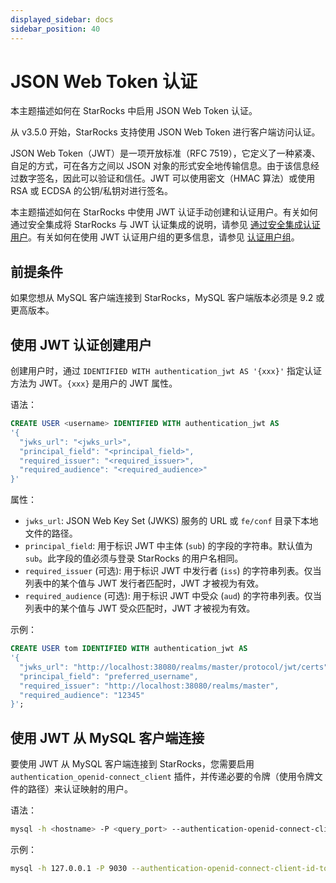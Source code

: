 ```yaml
---
displayed_sidebar: docs
sidebar_position: 40
---
```


# JSON Web Token 认证

本主题描述如何在 StarRocks 中启用 JSON Web Token 认证。

从 v3.5.0 开始，StarRocks 支持使用 JSON Web Token 进行客户端访问认证。

JSON Web Token（JWT）是一项开放标准（RFC 7519），它定义了一种紧凑、自足的方式，可在各方之间以 JSON 对象的形式安全地传输信息。由于该信息经过数字签名，因此可以验证和信任。JWT 可以使用密文（HMAC 算法）或使用 RSA 或 ECDSA 的公钥/私钥对进行签名。

本主题描述如何在 StarRocks 中使用 JWT 认证手动创建和认证用户。有关如何通过安全集成将 StarRocks 与 JWT 认证集成的说明，请参见 [通过安全集成认证用户](./security_integration.md)。有关如何在使用 JWT 认证用户组的更多信息，请参见 [认证用户组](../group_provider.md)。

## 前提条件

如果您想从 MySQL 客户端连接到 StarRocks，MySQL 客户端版本必须是 9.2 或更高版本。

## 使用 JWT 认证创建用户

创建用户时，通过 `IDENTIFIED WITH authentication_jwt AS '{xxx}'` 指定认证方法为 JWT。`{xxx}` 是用户的 JWT 属性。

语法：

```SQL
CREATE USER <username> IDENTIFIED WITH authentication_jwt AS 
'{
  "jwks_url": "<jwks_url>",
  "principal_field": "<principal_field>",
  "required_issuer": "<required_issuer>",
  "required_audience": "<required_audience>"
}'
```

属性：

- `jwks_url`: JSON Web Key Set (JWKS) 服务的 URL 或 `fe/conf` 目录下本地文件的路径。
- `principal_field`: 用于标识 JWT 中主体 (`sub`) 的字段的字符串。默认值为 `sub`。此字段的值必须与登录 StarRocks 的用户名相同。
- `required_issuer` (可选): 用于标识 JWT 中发行者 (`iss`) 的字符串列表。仅当列表中的某个值与 JWT 发行者匹配时，JWT 才被视为有效。
- `required_audience` (可选): 用于标识 JWT 中受众 (`aud`) 的字符串列表。仅当列表中的某个值与 JWT 受众匹配时，JWT 才被视为有效。

示例：

```SQL
CREATE USER tom IDENTIFIED WITH authentication_jwt AS
'{
  "jwks_url": "http://localhost:38080/realms/master/protocol/jwt/certs",
  "principal_field": "preferred_username",
  "required_issuer": "http://localhost:38080/realms/master",
  "required_audience": "12345"
}';
```

## 使用 JWT 从 MySQL 客户端连接

要使用 JWT 从 MySQL 客户端连接到 StarRocks，您需要启用 `authentication_openid-connect_client` 插件，并传递必要的令牌（使用令牌文件的路径）来认证映射的用户。

语法：

```Bash
mysql -h <hostname> -P <query_port> --authentication-openid-connect-client-id-token-file=<path_to_token_file> -u <username>
```

示例：

```Bash
mysql -h 127.0.0.1 -P 9030 --authentication-openid-connect-client-id-token-file=/path/to/token/file -u tom
```